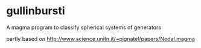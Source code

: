 # gullinbursti

A magma program to classify spherical systems of generators

partly based on 
http://www.science.unitn.it/~pignatel/papers/Nodal.magma
